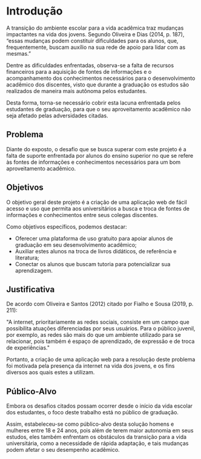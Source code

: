 # Introdução

A transição do ambiente escolar para a vida acadêmica traz mudanças impactantes na vida dos jovens. Segundo Oliveira e Dias (2014, p. 187), “essas mudanças podem constituir dificuldades para os alunos, que, frequentemente, buscam auxílio na sua rede de apoio para lidar com as mesmas.”

Dentre as dificuldades enfrentadas, observa-se a falta de recursos financeiros para a aquisição de fontes de informações e o acompanhamento dos conhecimentos necessários para o desenvolvimento acadêmico dos discentes, visto que durante a graduação os estudos são realizados de maneira mais autônoma pelos estudantes.

Desta forma, torna-se necessário cobrir esta lacuna enfrentada pelos estudantes de graduação, para que o seu aproveitamento acadêmico não seja afetado pelas adversidades citadas.

## Problema

Diante do exposto, o desafio que se busca superar com este projeto é a falta de suporte enfrentada por alunos do ensino superior no que se refere às fontes de informações e conhecimentos necessários para um bom aproveitamento acadêmico.


## Objetivos

O objetivo geral deste projeto é a criação de uma aplicação web de fácil acesso e uso que permita aos universitários a busca e troca de fontes de informações e conhecimentos entre seus colegas discentes.

Como objetivos específicos, podemos destacar:
<ul>
<li>Oferecer uma plataforma de uso gratuito para apoiar alunos de graduação em seu desenvolvimento acadêmico;</li>
<li>Auxiliar estes alunos na troca de livros didáticos, de referência e literatura;</li>
<li>Conectar os alunos que buscam tutoria para potencializar sua aprendizagem.</li>
</ul>


## Justificativa

De acordo com Oliveira e Santos (2012) citado por Fialho e Sousa (2019, p. 211):

"A internet, prioritariamente as redes sociais, consiste em um campo que possibilita atuações diferenciadas por seus usuários. Para o público juvenil, por exemplo, as redes são mais do que um ambiente utilizado para se relacionar, pois também é espaço de aprendizado, de expressão e de troca de experiências."

Portanto, a criação de uma aplicação web para a resolução deste problema foi motivada pela presença da internet na vida dos jovens, e os fins diversos aos quais estes a utilizam.


## Público-Alvo

Embora os desafios citados possam ocorrer desde o início da vida escolar dos estudantes, o foco deste trabalho está no público de graduação.

Assim, estabeleceu-se como público-alvo desta solução homens e mulheres entre 18 e 24 anos, pois além de terem maior autonomia em seus estudos, eles também enfrentam os obstáculos da transição para a vida universitária, como a necessidade de rápida adaptação, e tais mudanças podem afetar o seu desempenho acadêmico.
